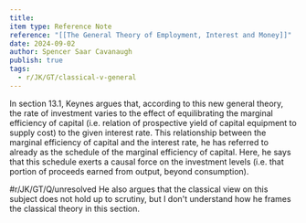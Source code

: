 ```yaml
---
title: 
item type: Reference Note
reference: "[[The General Theory of Employment, Interest and Money]]"
date: 2024-09-02
author: Spencer Saar Cavanaugh
publish: true
tags:
  - r/JK/GT/classical-v-general
---
```

In section 13.1, Keynes argues that, according to this new general theory, the rate of investment varies to the effect of equilibrating the marginal efficiency of capital (i.e. relation of prospective yield of capital equipment to supply cost) to the given interest rate. This relationship between the marginal efficiency of capital and the interest rate, he has referred to already as the schedule of the marginal efficiency of capital. Here, he says that this schedule exerts a causal force on the investment levels (i.e. that portion of proceeds earned from output, beyond consumption). 

#r/JK/GT/Q/unresolved  He also argues that the classical view on this subject does not hold up to scrutiny, but I don't understand how he frames the classical theory in this section.